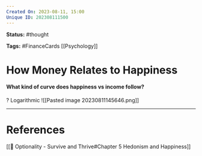 ```yaml
---
Created On: 2023-08-11, 15:00
Unique ID: 202308111500
---
```

**Status:** #thought 

**Tags:**  #FinanceCards [[Psychology]]

# How Money Relates to Happiness

#### What kind of curve does happiness vs income follow?
?
Logarithmic
![[Pasted image 20230811145646.png]]
<!--SR:!2025-09-28,440,230-->




---
# References
[[📗 Optionality - Survive and Thrive#Chapter 5 Hedonism and Happiness]]